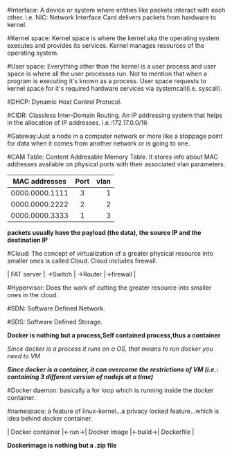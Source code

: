 
#Interface: A device or system where entities like packets interact with each other. i.e. NIC: Network Interface Card delivers packets from hardware to kernel.

#Kernel space: Kernel space is where the kernel aka the operating system executes and provides its services. Kernel manages resources of the operating system.

#User space: Everything other than the kernel is a user process and user space is where all the user processes run. Not to mention that when a program is executing it's known as a process. User space requests to kernel space for it's required hardware services via systemcall(i.e. syscall).

#DHCP: Dynamic Host Control Protocol.

#CIDR: Classless Inter-Domain Routing. An IP addressing system that helps in the allocation of IP addresses. i.e.:172.17.0.0/16

#Gateway:Just a node in a computer network or more like a stoppage point for data when it comes from another network or is going to one.

#CAM Table: Content Addresable Memory Table. It stores info about MAC addresses available on physical ports with their associated vlan parameters.

| MAC addresses | Port          | vlan  |
| ------------- |:-------------:| -----:|
| 0000.0000.1111|        3      |    1  |
| 0000.0000.2222|        2      |    2  |
| 0000.0000.3333|        1      |    3  |

**packets usually have the payload (the data), the source IP and the destination IP**

#Cloud: The concept of virtualization of a greater physical resource into smaller ones is called Cloud. Cloud includes firewall. 

| FAT server | ->Switch | ->Router |->firewall |

#Hypervisor: Does the work of cutting the greater resource into smaller ones in the cloud.

#SDN: Software Defined Network.

#SDS: Software Defined Storage.

**Docker is nothing but a process,Self contained process,thus a container**

*Since docker is a process it runs on a OS, that means to run docker you need to VM*

***Since docker is a container, it can overcome the restrictions of VM (i.e.: containing 3 different version of nodejs at a time)***

#Docker daemon: basically a for loop which is running inside the docker container.

#namespace: a feature of linux-kernel...a privacy locked feature...which is idea behind docker container.

| Docker container |<-run->| Docker image |<-build->| Dockerfile |

**Dockerimage is nothing but a .zip file**
